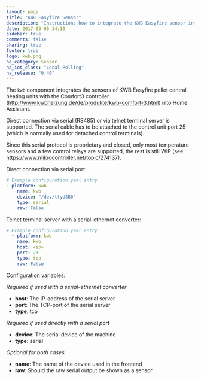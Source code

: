 ```yaml
---
layout: page
title: "KWB Easyfire Sensor"
description: "Instructions how to integrate the KWB Easyfire sensor into Home Assistant."
date: 2017-03-06 14:10
sidebar: true
comments: false
sharing: true
footer: true
logo: kwb.png
ha_category: Sensor
ha_iot_class: "Local Polling"
ha_release: "0.40"
---
```


The `kwb` component integrates the sensors of KWB Easyfire pellet central heating units with the Comfort3 controller (http://www.kwbheizung.de/de/produkte/kwb-comfort-3.html) into Home Assistant.

Direct connection via serial (RS485) or via telnet terminal server is supported. The serial cable has to be attached to the control unit port 25 (which is normally used for detached control terminals).

Since this serial protocol is proprietary and closed, only most temperature sensors and a few control relays are supported, the rest is still WIP (see https://www.mikrocontroller.net/topic/274137).

Direct connection via serial port:
```yaml
# Example configuration.yaml entry
- platform: kwb
    name: kwb
    device: "/dev/ttyUSB0"
    type: serial
    raw: False
```

Telnet terminal server with a serial-ethernet converter:
```yaml
# Example configuration.yaml entry
  - platform: kwb
    name: kwb
    host: <ip>
    port: 23
    type: tcp
    raw: False
```

Configuration variables:

*Required if used with a serial-ethernet converter*

- **host**: The IP-address of the serial server
- **port**: The TCP-port of the serial server
- **type**: tcp

*Required if used directly with a serial port*

- **device**: The serial device of the machine
- **type**: serial

*Optional for both cases*

- **name**: The name of the device used in the frontend
- **raw**: Should the raw serial output be shown as a sensor
